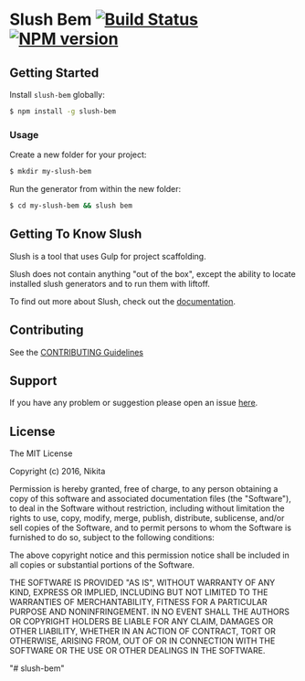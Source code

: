 # Slush Bem [![Build Status](https://secure.travis-ci.org/Nikita/slush-bem.png?branch=master)](https://travis-ci.org/Nikita/slush-bem) [![NPM version](https://badge-me.herokuapp.com/api/npm/slush-bem.png)](http://badges.enytc.com/for/npm/slush-bem)

> 


## Getting Started

Install `slush-bem` globally:

```bash
$ npm install -g slush-bem
```

### Usage

Create a new folder for your project:

```bash
$ mkdir my-slush-bem
```

Run the generator from within the new folder:

```bash
$ cd my-slush-bem && slush bem
```

## Getting To Know Slush

Slush is a tool that uses Gulp for project scaffolding.

Slush does not contain anything "out of the box", except the ability to locate installed slush generators and to run them with liftoff.

To find out more about Slush, check out the [documentation](https://github.com/slushjs/slush).

## Contributing

See the [CONTRIBUTING Guidelines](https://github.com/Nikita/slush-bem/blob/master/CONTRIBUTING.md)

## Support
If you have any problem or suggestion please open an issue [here](https://github.com/Nikita/slush-bem/issues).

## License 

The MIT License

Copyright (c) 2016, Nikita

Permission is hereby granted, free of charge, to any person
obtaining a copy of this software and associated documentation
files (the "Software"), to deal in the Software without
restriction, including without limitation the rights to use,
copy, modify, merge, publish, distribute, sublicense, and/or sell
copies of the Software, and to permit persons to whom the
Software is furnished to do so, subject to the following
conditions:

The above copyright notice and this permission notice shall be
included in all copies or substantial portions of the Software.

THE SOFTWARE IS PROVIDED "AS IS", WITHOUT WARRANTY OF ANY KIND,
EXPRESS OR IMPLIED, INCLUDING BUT NOT LIMITED TO THE WARRANTIES
OF MERCHANTABILITY, FITNESS FOR A PARTICULAR PURPOSE AND
NONINFRINGEMENT. IN NO EVENT SHALL THE AUTHORS OR COPYRIGHT
HOLDERS BE LIABLE FOR ANY CLAIM, DAMAGES OR OTHER LIABILITY,
WHETHER IN AN ACTION OF CONTRACT, TORT OR OTHERWISE, ARISING
FROM, OUT OF OR IN CONNECTION WITH THE SOFTWARE OR THE USE OR
OTHER DEALINGS IN THE SOFTWARE.

"# slush-bem" 

